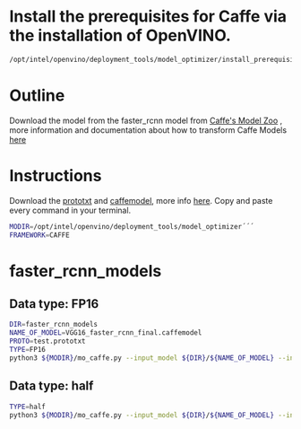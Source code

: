 # Install the prerequisites for Caffe via the installation of OpenVINO.
```bash
/opt/intel/openvino/deployment_tools/model_optimizer/install_prerequisites/install_prerequisites_caffe.sh.sh
```
# Outline
Download the model from the faster_rcnn model from [Caffe's Model Zoo](https://github.com/BVLC/caffe/wiki/Model-Zoo)
, more information and documentation about how to transform Caffe Models [here](https://docs.openvinotoolkit.org/latest/_docs_MO_DG_prepare_model_convert_model_Convert_Model_From_Caffe.html#Convert_From_Caffe)

# Instructions
Download the [prototxt](https://raw.githubusercontent.com/rbgirshick/py-faster-rcnn/master/models/pascal_voc/ZF/faster_rcnn_end2end/test.prototxt) and [caffemodel](https://dl.dropboxusercontent.com/s/o6ii098bu51d139/faster_rcnn_models.tgz?dl=0), more info [here](https://docs.openvinotoolkit.org/latest/_demos_object_detection_demo_faster_rcnn_README.html).
Copy and paste every command in your terminal. 
```bash
MODIR=/opt/intel/openvino/deployment_tools/model_optimizer´´´
FRAMEWORK=CAFFE
```

# faster_rcnn_models
## Data type: FP16
```bash
DIR=faster_rcnn_models
NAME_OF_MODEL=VGG16_faster_rcnn_final.caffemodel
PROTO=test.prototxt
TYPE=FP16
python3 ${MODIR}/mo_caffe.py --input_model ${DIR}/${NAME_OF_MODEL} --input_proto ${DIR}/${PROTO} --data_type FP16 --output_dir ${DIR}/${TYPE} --progress --model_name ${FRAMEWORK}_${DIR}
```

## Data type: half
```bash
TYPE=half
python3 ${MODIR}/mo_caffe.py --input_model ${DIR}/${NAME_OF_MODEL} --input_proto ${DIR}/${PROTO} --data_type FP16 --output_dir ${DIR}/${TYPE} --progress --model_name ${FRAMEWORK}_${DIR}
```

